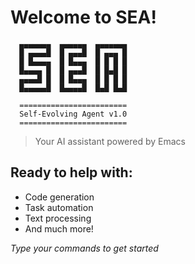 # Welcome to SEA!

``` ascii
  ▄▄▄▄▄▄▄  ▄▄▄▄▄▄  ▄▄▄▄▄▄▄
  █ ▄▄▄▄█  █ ▄▄▄█  █ ▄▄▄ █
  █ █▄▄▄▄  █ █▄▄▄  █ █ █ █
  █▄▄▄▄ █  █ ▄▄▄█  █ █▄█ █
  ▄▄▄▄█ █  █ █▄▄▄  █ █ █ █
  █▄▄▄▄▄█  █▄▄▄▄█  █▄█ █▄█

  ========================
  Self-Evolving Agent v1.0
  ========================
```

> Your AI assistant powered by Emacs

## Ready to help with:
- Code generation
- Task automation 
- Text processing
- And much more!

*Type your commands to get started*
